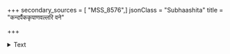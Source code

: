 +++
secondary_sources = [ "MSS_8576",]
jsonClass = "Subhaashita"
title = "कन्दर्पैककृपाणवल्लरि वने"

+++

<details><summary>Text</summary>

कन्दर्पैककृपाणवल्लरि वने कस्माद् अकस्यादियं हे कालागुरुबालमञ्जरि हहा मोहादिह प्रारुहः।  
सह्यन्तामुपजातसौरभपरिष्वङ्गैस् तदङ्गैरिमाः कान्तैः कान्तपुरंध्रिकुन्तलभरच्छायैः कुठारच्छिदः॥
</details>
